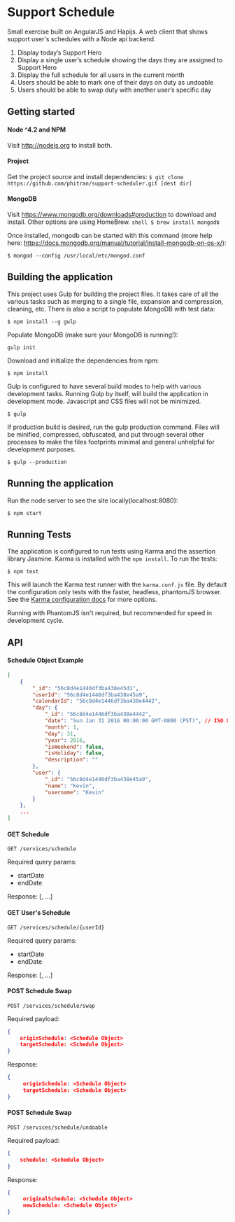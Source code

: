 Support Schedule
=====

Small exercise built on AngularJS and Hapijs. A web client that shows support user's schedules with a Node api backend.

1. Display today’s Support Hero
2. Display a single user’s schedule showing the days they are assigned to Support Hero
3. Display the full schedule for all users in the current month
4. Users should be able to mark one of their days on duty as undoable
5. Users should be able to swap duty with another user’s specific day

## Getting started
#### Node ^4.2 and NPM
Visit http://nodejs.org to install both.

#### Project
Get the project source and install dependencies: ```$ git clone https://github.com/phitran/support-scheduler.git [dest dir]```

#### MongoDB
Visit https://www.mongodb.org/downloads#production to download and install. Other options are using HomeBrew. ```shell $ brew install mongodb```

Once installed, mongodb can be started with this command (more help here: https://docs.mongodb.org/manual/tutorial/install-mongodb-on-os-x/):

```shell
$ mongod --config /usr/local/etc/mongod.conf
```
## Building the application
This project uses Gulp for building the project files. It takes care of all the various tasks
such as merging to a single file, expansion and compression, cleaning, etc. There is also a script to populate MongoDB with test data:

```shell
$ npm install --g gulp
```

Populate MongoDB (make sure your MongoDB is running!):

```shell
gulp init
```

Download and initialize the dependencies from npm:

```shell
$ npm install
```

Gulp is configured to have several build modes to help with various development tasks. Running Gulp by itself, will build the application in development mode. Javascript and CSS files will not be minimized.

```shell
$ gulp
```

If production build is desired, run the gulp production command. Files will be minified, compressed, obfuscated, and put through several other processes to make the files footprints minimal and general unhelpful for development purposes.

```shell
$ gulp --production
```

## Running the application

Run the node server to see the site locally(localhost:8080):

```shell
$ npm start
```

## Running Tests

The application is configured to run tests using Karma and the assertion library Jasmine. Karma is installed with the `npm install`. To run the tests:

```shell
$ npm test
```

This will launch the Karma test runner with the `karma.conf.js` file. By default the configuration only tests with the faster, headless, phantomJS browser. See the [Karma configuration docs](http://karma-runner.github.io/0.12/config/configuration-file.html) for more options.

Running with PhantomJS isn't required, but recommended for speed in development cycle.

## API

#### Schedule Object Example

```json
[
    {
        "_id": "56c8d4e1446df3ba438e45d1",
        "userId": "56c8d4e1446df3ba438e45a9",
        "calendarId": "56c8d4e1446df3ba438e4442",
        "day": {
            "_id": "56c8d4e1446df3ba438e4442",
            "date": "Sun Jan 31 2016 00:00:00 GMT-0800 (PST)", // ISO 8601
            "month": 1,
            "day": 31,
            "year": 2016,
            "isWeekend": false,
            "isHoliday": false,
            "description": ""
        },
        "user": {
            "_id": "56c8d4e1446df3ba438e45a9",
            "name": "Kevin",
            "username": "Kevin"
        }
    },
    ...
]
```

#### GET Schedule

```GET /services/schedule```

Required query params:
* startDate
* endDate

Response: [<Schedule Object>, ...]

#### GET User's Schedule
```GET /services/schedule/{userId}```

Required query params:
* startDate
* endDate

Response: [<Schedule Object>, ...]

#### POST Schedule Swap
```POST /services/schedule/swap```

Required payload:
```json
{
    originSchedule: <Schedule Object>
    targetSchedule: <Schedule Object>
}
```

Response:
```json
{
     originSchedule: <Schedule Object>
     targetSchedule: <Schedule Object>
}
```

#### POST Schedule Swap
```POST /services/schedule/undoable```

Required payload:
```json
{
    schedule: <Schedule Object>
}
```

Response:
```json
{
     originalSchedule: <Schedule Object>
     newSchedule: <Schedule Object>
}
```
